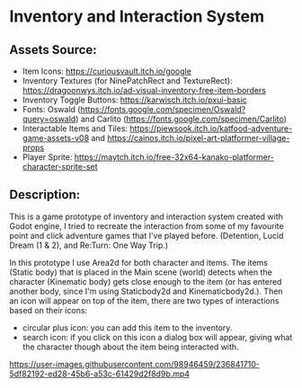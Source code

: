 # Inventory and Interaction System

## Assets Source:

- Item Icons: https://curiousvault.itch.io/google
- Inventory Textures (for NinePatchRect and TextureRect): https://dragoonwys.itch.io/ad-visual-inventory-free-item-borders
- Inventory Toggle Buttons: https://karwisch.itch.io/pxui-basic
- Fonts: Oswald (https://fonts.google.com/specimen/Oswald?query=oswald) and Carlito (https://fonts.google.com/specimen/Carlito)
- Interactable Items and Tiles: https://piewsook.itch.io/katfood-adventure-game-assets-v08 and https://cainos.itch.io/pixel-art-platformer-village-props
- Player Sprite: https://maytch.itch.io/free-32x64-kanako-platformer-character-sprite-set

## Description:

This is a game prototype of inventory and interaction system created with Godot engine, I tried to recreate the interaction from some of my favourite point and click adventure games that I've played before. (Detention, Lucid Dream (1 & 2), and Re:Turn: One Way Trip.)

In this prototype I use Area2d for both character and items. The items (Static body) that is placed in the Main scene (world) detects when the character (Kinematic body) gets close enough to the item (or has entered another body, since I'm using Staticbody2d and Kinematicbody2d.). Then an icon will appear on top of the item, there are two types of interactions based on their icons:

- circular plus icon: you can add this item to the inventory.
- search icon: if you click on this icon a dialog box will appear, giving what the character though about the item being interacted with.


https://user-images.githubusercontent.com/98946459/236841710-5df82192-ed28-45b6-a53c-61429d2f8d9b.mp4


